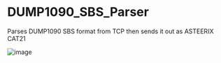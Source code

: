 # DUMP1090_SBS_Parser
Parses DUMP1090 SBS format from TCP then sends it out as ASTEERIX CAT21

![image](https://github.com/user-attachments/assets/bd9afef7-9a2e-4289-9622-0218619fed37)



